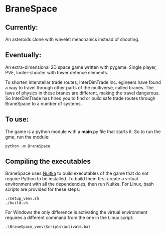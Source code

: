 # BraneSpace
## Currently:
An asteroids clone with wavelet meachanics instead of shooting.

## Eventually:
An extra-dimensional 2D space game written with pygame.
Single player, PVE, looter-shooter with tower defence elements.


To shorten interstellar trade routes, InterDimTrade Inc. egineers have found a way to travel through other parts of the multiverse, called branes.
The laws of physics in these branes are different, making the travel dangerous. So InterDimTrade has hired you to find or build safe trade routes through BraneSpace to a number of systems.

## To use:
The game is a python module with a __main__.py file that starts it. So to run the gme, run the module:
```
python -m BraneSpace
```

## Compiling the executables
BraneSpace uses [Nuitka](https://nuitka.net/) to build executables of the game that do not require Python to be installed.
To build them first create a virtual environment with all the dependencies, then run Nuitka.
For Linux, bash scripts are provided for these steps:
```
./setup_venv.sh
./build.sh
```

For Windows the only difference is activating the virtual environment requires a different command from the one in the Linux script:
```
.\BraneSpace_venv\Scripts\activate.bat
```
